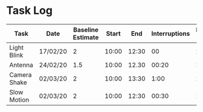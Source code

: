 # **Task Log**

| Task         | Date     | Baseline Estimate | Start | End   | Interruptions | Measured Time | Correction Factor | Adjusted Estimate |
| ------------ | -------- | ----------------- | ----- | ----- | ------------- | ------------- | ----------------- | ----------------- |
| Light Blink  | 17/02/20 | 2                 | 10:00 | 12:30 | 00            | 2.50          | 125%              | 2.50              |
| Antenna      | 24/02/20 | 1.5               | 10:00 | 12.30 | 00:20         | 2.16          | 133%              | 2                 |
| Camera Shake | 02/03/20 | 2                 | 10:00 | 13:30 | 1:00          | 2.5           | 130%              | 2.6               |
| Slow Motion  | 02/03/20 | 2                 | 10:00 | 12:30 | 00:30         | 2             | 122%              | 2.44              |
